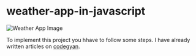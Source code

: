 # weather-app-in-javascript
![Weather App Image](https://codegyan.in/articles/wp-content/uploads/2022/01/Weather-App-using-js.png)

To implement this project you hhave to follow some steps. I have already written articles on [codegyan](https://codegyan.in).

